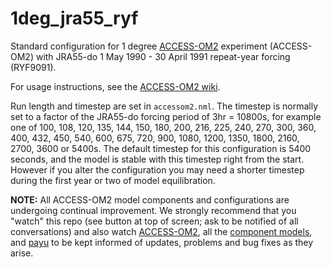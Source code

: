 # 1deg_jra55_ryf
Standard configuration for 1 degree [ACCESS-OM2](https://github.com/COSIMA/access-om2) experiment (ACCESS-OM2) with JRA55-do 1 May 1990 - 30 April 1991 repeat-year forcing (RYF9091).

For usage instructions, see the [ACCESS-OM2 wiki](https://github.com/COSIMA/access-om2/wiki).

Run length and timestep are set in `accessom2.nml`. The timestep is normally set to a factor of the JRA55-do forcing period of 3hr = 10800s, for example one of 100, 108, 120, 135, 144, 150, 180, 200, 216, 225, 240, 270, 300, 360, 400, 432, 450, 540, 600, 675, 720, 900, 1080, 1200, 1350, 1800, 2160, 2700, 3600 or 5400s. The default timestep for this configuration is 5400 seconds, and the model is stable with this timestep right from the start. However if you alter the configuration you may need a shorter timestep during the first year or two of model equilibration.

**NOTE:** All ACCESS-OM2 model components and configurations are undergoing continual improvement. We strongly recommend that you "watch" this repo (see button at top of screen; ask to be notified of all conversations) and also watch [ACCESS-OM2](https://github.com/COSIMA/access-om2), all the [component models](https://github.com/COSIMA/access-om2/tree/master/src), and [payu](https://github.com/payu-org/payu) to be kept informed of updates, problems and bug fixes as they arise.

